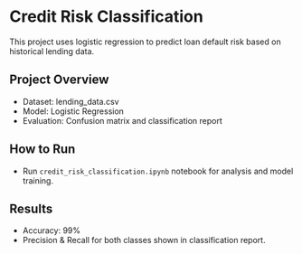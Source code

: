 # Credit Risk Classification

This project uses logistic regression to predict loan default risk based on historical lending data.

## Project Overview
- Dataset: lending_data.csv
- Model: Logistic Regression
- Evaluation: Confusion matrix and classification report

## How to Run
- Run `credit_risk_classification.ipynb` notebook for analysis and model training.

## Results
- Accuracy: 99%
- Precision & Recall for both classes shown in classification report.

